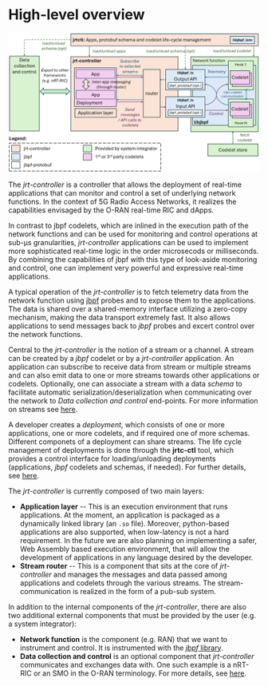 # High-level overview

![Architectural overview](./jrtcontroller_architecture.png)

The *jrt-controller* is a controller that allows the deployment of real-time applications that can monitor and control a set of underlying network functions.
In the context of 5G Radio Access Networks, it realizes the capabilities envisaged by the O-RAN real-time RIC and dApps. 

In contrast to jbpf codelets, which are inlined in the execution path of the network functions and can be used for monitoring and control operations at sub-μs granularities, *jrt-controller* applications can be used to implement more sophisticated real-time logic in the order microsecods or milliseconds. 
By combining the capabilities of jbpf with this type of look-aside monitoring and control, one can implement very powerful and expressive real-time applications.

A typical operation of the *jrt-controller* is to fetch telemetry data from the network function using [jbpf](https://github.com/microsoft/jbpf) probes and to expose them to the applications. 
The data is shared over a shared-memory interface utilizing a zero-copy mechanism, making the data transport extremely fast. 
It also allows applications to send messages back to *jbpf* probes and excert control over the network functions. 


Central to the *jrt-controller* is the notion of a stream or a channel. 
A stream can be created by a *jbpf* codelet or by a *jrt-controller* application. 
An application can subscribe to receive data from stream or multiple streams and can also emit data to one or more streams towards other applications or codelets. 
Optionally, one can associate a stream with a data *schema* to facilitate automatic serialization/deserialization when communicating over the network to *Data collection and control* end-points. 
For more information on streams see [here](./streams.md).

A developer creates a *deployment*, which consists of one or more applications, one or more codelets, and if required one of more schemas. 
Different componets of a deployment can share streams. 
The life cycle management of deployments is done through the **jrtc-ctl** tool, which provides a control interface for loading/unloading deployments (applications, *jbpf* codelets and schemas, if needed).
For further details, see [here](./jrtctl.md).

The *jrt-controller* is currently composed of two main layers:
* **Application layer** -- This is an execution environment that runs applications. At the moment, an application is packaged as a dynamically linked library (an `.so` file). Moreover, python-based applications are also supported, when low-latency is not a hard requirement. In the future we are also planning on implementing a safer, Web Assembly based execution environment, that will allow the development of applications in any language desired by the developer. 
* **Stream router** -- This is a component that sits at the core of *jrt-controller* and manages the messages and data passed among applications and codelets through the various streams. The stream-communication is realized in the form of a pub-sub system.

In addition to the internal components of the *jrt-controller*, there are also two additional external components that must be provided by the user (e.g. a system integrator):
* **Network function** is the component (e.g. RAN) that we want to instrument and control. It is instrumented with the [*jbpf* library](https://github.com/microsoft/jbpf). 
* **Data collection and control** is an optional component that *jrt-controller* communicates and exchanges data with. One such example is a nRT-RIC or an SMO in the O-RAN terminology. For more details, see [here](./streams.md).









